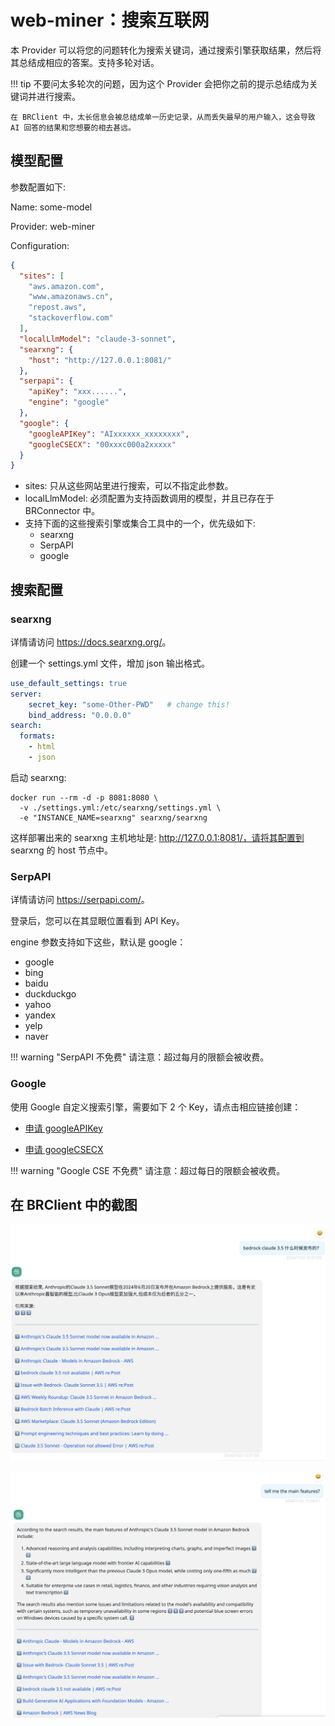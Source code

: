 # web-miner：搜索互联网

本 Provider 可以将您的问题转化为搜索关键词，通过搜索引擎获取结果，然后将其总结成相应的答案。支持多轮对话。

!!! tip
    不要问太多轮次的问题，因为这个 Provider 会把你之前的提示总结成为关键词并进行搜索。

    在 BRClient 中，太长信息会被总结成单一历史记录，从而丢失最早的用户输入，这会导致 AI 回答的结果和您想要的相去甚远。

## 模型配置

参数配置如下:

Name: some-model

Provider: web-miner

Configuration:

```json
{
  "sites": [
    "aws.amazon.com",
    "www.amazonaws.cn",
    "repost.aws",
    "stackoverflow.com"
  ],
  "localLlmModel": "claude-3-sonnet",
  "searxng": {
    "host": "http://127.0.0.1:8081/"
  },
  "serpapi": {
    "apiKey": "xxx......",
    "engine": "google"
  },
  "google": {
    "googleAPIKey": "AIxxxxxx_xxxxxxxx",
    "googleCSECX": "00xxxc000a2xxxxx"
  }
}
```


- sites: 只从这些网站里进行搜索，可以不指定此参数。
- localLlmModel: 必须配置为支持函数调用的模型，并且已存在于 BRConnector 中。
- 支持下面的这些搜索引擎或集合工具中的一个，优先级如下:
    - searxng
    - SerpAPI
    - google



## 搜索配置

### searxng

详情请访问 <https://docs.searxng.org/>。

创建一个 settings.yml 文件，增加 json 输出格式。

```yaml
use_default_settings: true
server:
    secret_key: "some-Other-PWD"   # change this!
    bind_address: "0.0.0.0"
search:
  formats:
    - html
    - json
```


启动 searxng:

```shell
docker run --rm -d -p 8081:8080 \
  -v ./settings.yml:/etc/searxng/settings.yml \
  -e "INSTANCE_NAME=searxng" searxng/searxng
```

这样部署出来的 searxng 主机地址是: http://127.0.0.1:8081/，请将其配置到 searxng 的 host 节点中。

### SerpAPI

详情请访问 <https://serpapi.com/>。

登录后，您可以在其显眼位置看到 API Key。

engine 参数支持如下这些，默认是 google：
- google
- bing
- baidu
- duckduckgo
- yahoo
- yandex 
- yelp
- naver

!!! warning "SerpAPI 不免费"
    请注意：超过每月的限额会被收费。


### Google

使用 Google 自定义搜索引擎，需要如下 2 个 Key，请点击相应链接创建：

- [申请 googleAPIKey](https://console.cloud.google.com/apis/credentials)

- [申请 googleCSECX](https://programmablesearchengine.google.com/controlpanel/create)

!!! warning "Google CSE 不免费"
    请注意：超过每日的限额会被收费。


## 在 BRClient 中的截图

![Web 1](./screenshots/web-1.png)

![Web 2](./screenshots/web-2.png)
